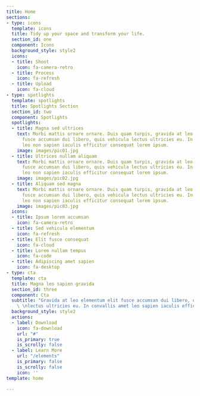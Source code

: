 ```yaml
---
title: Home
sections:
- type: icons
  template: icons
  title: Tidy up your space and transform your life.
  section_id: one
  component: Icons
  background_style: style2
  icons:
  - title: Shoot
    icon: fa-camera-retro
  - title: Process
    icon: fa-refresh
  - title: Upload
    icon: fa-cloud
- type: spotlights
  template: spotlights
  title: Spotlights Section
  section_id: two
  component: Spotlights
  spotlights:
  - title: Magna sed ultrices
    text: Morbi mattis ornare ornare. Duis quam turpis, gravida at leo elementum elit
      fusce accumsan dui libero, quis vehicula lectus ultricies eu. In convallis amet
      leo non sapien iaculis efficitur consequat lorem ipsum.
    image: images/pic01.jpg
  - title: Ultrices nullam aliquam
    text: Morbi mattis ornare ornare. Duis quam turpis, gravida at leo elementum elit
      fusce accumsan dui libero, quis vehicula lectus ultricies eu. In convallis amet
      leo non sapien iaculis efficitur consequat lorem ipsum.
    image: images/pic02.jpg
  - title: Aliquam sed magna
    text: Morbi mattis ornare ornare. Duis quam turpis, gravida at leo elementum elit
      fusce accumsan dui libero, quis vehicula lectus ultricies eu. In convallis amet
      leo non sapien iaculis efficitur consequat lorem ipsum.
    image: images/pic03.jpg
  icons:
  - title: Ipsum lorem accumsan
    icon: fa-camera-retro
  - title: Sed vehicula elementum
    icon: fa-refresh
  - title: Elit fusce consequat
    icon: fa-cloud
  - title: Lorem nullam tempus
    icon: fa-code
  - title: Adipiscing amet sapien
    icon: fa-desktop
- type: cta
  template: cta
  title: Magna leo sapien gravida
  section_id: three
  component: Cta
  subtitle: "Gravida at leo elementum elit fusce accumsan dui libero, quis vehicula
    \ \nlectus ultricies eu. In convallis amet leo sapien iaculis efficitur."
  background_style: style2
  actions:
  - label: Download
    icon: fa-download
    url: "#"
    is_primary: true
    is_scrolly: false
  - label: Learn More
    url: "/elements"
    is_primary: false
    is_scrolly: false
    icon: ''
template: home

---
```

